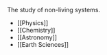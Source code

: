 The study of non-living systems.

- [[Physics]]
- [[Chemistry]]
- [[Astronomy]]
- [[Earth Sciences]]
